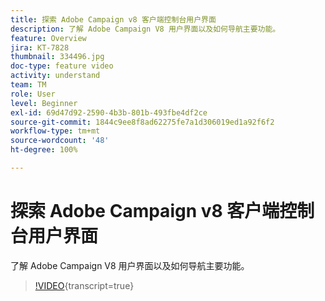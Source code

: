 ```yaml
---
title: 探索 Adobe Campaign v8 客户端控制台用户界面
description: 了解 Adobe Campaign V8 用户界面以及如何导航主要功能。
feature: Overview
jira: KT-7828
thumbnail: 334496.jpg
doc-type: feature video
activity: understand
team: TM
role: User
level: Beginner
exl-id: 69d47d92-2590-4b3b-801b-493fbe4df2ce
source-git-commit: 1844c9ee8f8ad62275fe7a1d306019ed1a92f6f2
workflow-type: tm+mt
source-wordcount: '48'
ht-degree: 100%

---
```


# 探索 Adobe Campaign v8 客户端控制台用户界面

了解 Adobe Campaign V8 用户界面以及如何导航主要功能。

>[!VIDEO](https://video.tv.adobe.com/v/3426444?quality=12&learn=on&captions=chi_hans){transcript=true}
